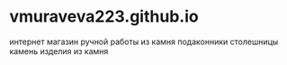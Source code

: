 # vmuraveva223.github.io
интернет магазин ручной работы из камня
подаконники 
столешницы 
камень
изделия из камня
